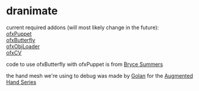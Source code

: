 # dranimate

current required addons (will most likely change in the future):<br />
<a href="https://github.com/ofZach/ofxPuppet">ofxPuppet</a><br />
<a href="https://github.com/Bryce-Summers/ofxButterfly">ofxButterfly</a><br />
<a href="https://github.com/satoruhiga/ofxObjLoader">ofxObjLoader</a><br />
<a href="https://github.com/kylemcdonald/ofxCv">ofxCV</a>

code to use ofxButterfly with ofxPuppet is from <a href="https://github.com/Bryce-Summers/ofxButterfly">Bryce Summers</a>

the hand mesh we're using to debug was made by <a href="https://github.com/golanlevin">Golan</a> for the <a href="https://github.com/CreativeInquiry/digital_art_2014">Augmented Hand Series</a>